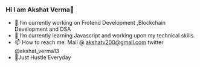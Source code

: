 ### Hi I am Akshat Verma👋
- 🔭 I’m currently working on Frotend Development ,Blockchain Development and DSA
- 🌱 I’m currently learning Javascript and working upon my technical skills.
- 📫 How to reach me: Mail @ akshatv200@gmail.com
                      twitter @akshat_verma13
- 🤞Just Hustle Everyday 
